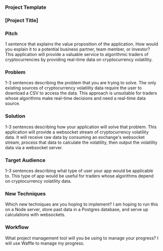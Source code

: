 ### Project Template

### [Project Title]

### Pitch

1 sentence that explains the value proposition of the application. How would you explain it to a potential business partner, team member, or investor?
This application will provide a valuable service to algorithmic traders of cryptocurrencies by providing real-time data on cryptocurrency volatility.

### Problem

1-3 sentences describing the problem that you are trying to solve.
The only existing sources of cryptocurrency volatility data require the user to download a CSV to access the data. This approach is unsuitable for traders whose algorithms make real-time decisions and need a real-time data source.

### Solution

1-3 sentences describing how your application will solve that problem.
This application will provide a websocket stream of cryptocurrency volatility data. It will receive raw data by consuming an exchange's websocket stream, process that data to calculate the volatility, then output the volatility data via a websocket server.

### Target Audience

1-3 sentences describing what type of user your app would be applicable to.
This type of app would be useful for traders whose algorithms depend on cryptocurrency volatility data. 

### New Techniques

Which new techniques are you hoping to implement?
I am hoping to run this on a Node server, store past data in a Postgres database, and serve up calculations with websockets.

### Workflow

What project management tool will you be using to manage your progress?
I will use Waffle to manage my progress.
